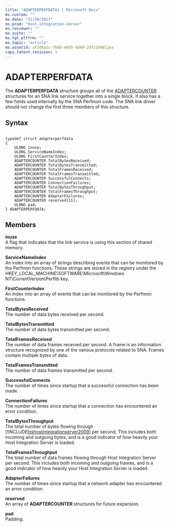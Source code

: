 ```yaml
---
title: "ADAPTERPERFDATA1 | Microsoft Docs"
ms.custom: ""
ms.date: "11/30/2017"
ms.prod: "host-integration-server"
ms.reviewer: ""
ms.suite: ""
ms.tgt_pltfrm: ""
ms.topic: "article"
ms.assetid: af3d8a2c-7b0b-40d5-9d69-2df22d9812ea
caps.latest.revision: 3
---
```

# ADAPTERPERFDATA
The **ADAPTERPERFDATA** structure groups all of the [ADAPTERCOUNTER](../HIS2010/adaptercounter1.md) structures for an SNA link service together into a single block. It also has a few fields used internally by the SNA Perfmon code. The SNA link driver should not change the first three members of this structure.  
  
## Syntax  
  
```  
  
typedef struct adapterperfdata  
{  
    ULONG inuse;  
    ULONG ServiceNameIndex;  
    ULONG FirstCounterIndex;  
    ADAPTERCOUNTER TotalBytesReceived;  
    ADAPTERCOUNTER TotalBytesTransmitted;  
    ADAPTERCOUNTER TotalFramesReceived;  
    ADAPTERCOUNTER TotalFramesTransmitted;  
    ADAPTERCOUNTER SuccessfulConnects;  
    ADAPTERCOUNTER ConnectionFailures;  
    ADAPTERCOUNTER TotalBytesThroughput;  
    ADAPTERCOUNTER TotalFramesThroughput;  
    ADAPTERCOUNTER AdapterFailures;  
    ADAPTERCOUNTER reserved[11];  
    ULONG pad;  
} ADAPTERPERFDATA;  
```  
  
## Members  
 **inuse**  
 A flag that indicates that the link service is using this section of shared memory.  
  
 **ServiceNameIndex**  
 An index into an array of strings describing events that can be monitored by the Perfmon functions. These strings are stored in the registry under the HKEY_LOCAL_MACHINE\SOFTWARE\Microsoft\Windows NT\CurrentVersion\Perflib key.  
  
 **FirstCounterIndex**  
 An index into an array of events that can be monitored by the Perfmon functions.  
  
 **TotalBytesReceived**  
 The number of data bytes received per second.  
  
 **TotalBytesTransmitted**  
 The number of data bytes transmitted per second.  
  
 **TotalFramesReceived**  
 The number of data frames received per second. A frame is an information structure recognized by one of the various protocols related to SNA. Frames contain multiple bytes of data.  
  
 **TotalFramesTransmitted**  
 The number of data frames transmitted per second.  
  
 **SuccessfulConnects**  
 The number of times since startup that a successful connection has been made.  
  
 **ConnectionFailures**  
 The number of times since startup that a connection has encountered an error condition.  
  
 **TotalBytesThroughput**  
 The total number of bytes flowing through [!INCLUDE[hishostintegrationserver2009](../includes/hishostintegrationserver2009-md.md)] per second. This includes both incoming and outgoing bytes, and is a good indicator of how heavily your Host Integration Server is loaded.  
  
 **TotalFramesThroughput**  
 The total number of data frames flowing through Host Integration Server per second. This includes both incoming and outgoing frames, and is a good indicator of how heavily your Host Integration Server is loaded.  
  
 **AdapterFailures**  
 The number of times since startup that a network adapter has encountered an error condition.  
  
 **reserved**  
 An array of **ADAPTERCOUNTER** structures for future expansion.  
  
 **pad**  
 Padding.